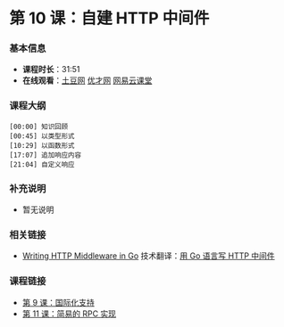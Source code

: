 第 10 课：自建 HTTP 中间件
==========================

### 基本信息

- **课程时长**：31:51
- **在线观看**：[土豆网](http://www.tudou.com/programs/view/zxRhEOPz7BI/) [优才网](http://www.ucai.cn/course/chapter/87/3267/6815) [网易云课堂](http://study.163.com/course/courseLearn.htm?courseId=328001#/learn/video?lessonId=651205&courseId=328001)

### 课程大纲

	[00:00] 知识回顾
	[00:45] 以类型形式
	[10:29] 以函数形式
	[17:07] 追加响应内容
	[21:04] 自定义响应
	
### 补充说明

- 暂无说明

### 相关链接

- [Writing HTTP Middleware in Go](http://justinas.org/writing-http-middleware-in-go/?utm_campaign=Manong_Weekly_Issue_7&utm_medium=EDM&utm_source=Manong_Weekly) 技术翻译：[用 Go 语言写 HTTP 中间件](http://blog.jobbole.com/53265/)

### 课程链接

- [第 9 课：国际化支持](../lecture9/lecture9.md)
- [第 11 课：简易的 RPC 实现](../lecture11/lecture11.md)
